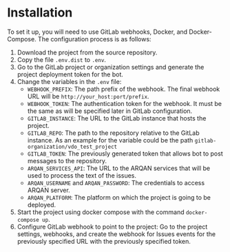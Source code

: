 # Installation

To set it up, you will need to use GitLab webhooks, Docker, and Docker-Compose. The configuration process is as follows:

1. Download the project from the source repository.
2. Copy the file `.env.dist` to `.env`.
3. Go to the GitLab project or organization settings and generate the project deployment token for the bot.
4. Change the variables in the `.env` file:
    * `WEBHOOK_PREFIX`: The path prefix of the webhook. The final webhook URL will be `http://your_host:port/prefix`.
    * `WEBHOOK_TOKEN`: The authentication token for the webhook. It must be the same as will be specified later in GitLab configuration.
    * `GITLAB_INSTANCE`: The URL to the GitLab instance that hosts the project.
    * `GITLAB_REPO`: The path to the repository relative to the GitLab instance. As an example for the variable could be the path `gitlab-organization/vdo_test_project`
    * `GITLAB_TOKEN`: The previously generated token that allows bot to post messages to the repository.
    * `ARQAN_SERVICES_API`: The URL to the ARQAN services that will be used to process the text of the issues.
    * `ARQAN_USERNAME` and `ARQAN_PASSWORD`: The credentials to access ARQAN server.
    * `ARQAN_PLATFORM`: The platform on which the project is going to be deployed.
5. Start the project using docker compose with the command `docker-compose up`.
6. Configure GitLab webhook to point to the project: Go to the project settings, webhooks, and create the webhook for Issues events for the previously specified URL with the previously specified token.
